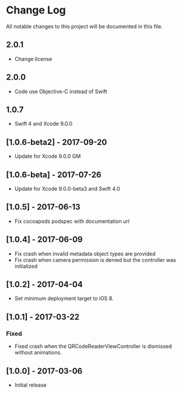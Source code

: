 # Change Log
All notable changes to this project will be documented in this file.


## 2.0.1
- Change license

## 2.0.0
- Code use Objective-C instead of Swift

## 1.0.7
- Swift 4 and Xcode 9.0.0

## [1.0.6-beta2] - 2017-09-20
- Update for Xcode 9.0.0 GM

## [1.0.6-beta] - 2017-07-26
- Update for Xcode 9.0.0-beta3 and Swift 4.0

## [1.0.5] - 2017-06-13
- Fix cocoapods podspec with documentation url

## [1.0.4] - 2017-06-09
- Fix crash when invalid metadata object types are provided
- Fix crash when camera permission is denied but the controller was initialized

## [1.0.2] - 2017-04-04
- Set minimum deployment target to iOS 8.

## [1.0.1] - 2017-03-22
### Fixed
- Fixed crash when the QRCodeReaderViewController is dismissed without animations.

## [1.0.0] - 2017-03-06
- Initial release
